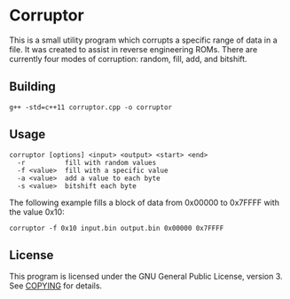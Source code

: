 # Corruptor

This is a small utility program which corrupts a specific range of data in a file. It was created to assist in reverse engineering ROMs. There are currently four modes of corruption: random, fill, add, and bitshift.

## Building

	g++ -std=c++11 corruptor.cpp -o corruptor

## Usage

	corruptor [options] <input> <output> <start> <end>
	  -r          fill with random values
	  -f <value>  fill with a specific value
	  -a <value>  add a value to each byte
	  -s <value>  bitshift each byte

The following example fills a block of data from 0x00000 to 0x7FFFF with the value 0x10:

	corruptor -f 0x10 input.bin output.bin 0x00000 0x7FFFF

## License

This program is licensed under the GNU General Public License, version 3. See [COPYING](COPYING) for details.
